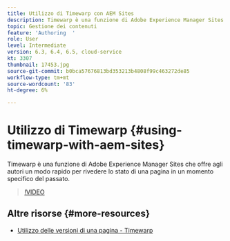 ```yaml
---
title: Utilizzo di Timewarp con AEM Sites
description: Timewarp è una funzione di Adobe Experience Manager Sites che offre agli autori un modo rapido per rivedere lo stato di una pagina in un momento specifico del passato.
topic: Gestione dei contenuti
feature: 'Authoring  '
role: User
level: Intermediate
version: 6.3, 6.4, 6.5, cloud-service
kt: 3307
thumbnail: 17453.jpg
source-git-commit: b0bca57676813bd353213b4808f99c463272de85
workflow-type: tm+mt
source-wordcount: '83'
ht-degree: 6%

---
```



# Utilizzo di Timewarp {#using-timewarp-with-aem-sites}

Timewarp è una funzione di Adobe Experience Manager Sites che offre agli autori un modo rapido per rivedere lo stato di una pagina in un momento specifico del passato.

>[!VIDEO](https://video.tv.adobe.com/v/17453/?quality=12&learn=on)

## Altre risorse {#more-resources}

* [Utilizzo delle versioni di una pagina - Timewarp](https://experienceleague.adobe.com/docs/experience-manager-cloud-service/sites/authoring/features/page-versions.html)
